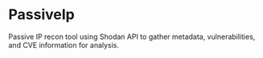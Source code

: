 # PassiveIp
Passive IP recon tool using Shodan API to gather metadata, vulnerabilities,   and CVE information for analysis.

